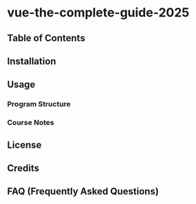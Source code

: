 # vue-the-complete-guide-2025

## Table of Contents

## Installation

## Usage

### Program Structure

### Course Notes

## License

## Credits

## FAQ (Frequently Asked Questions)
